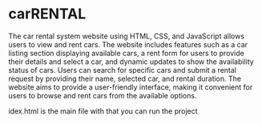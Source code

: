 # carRENTAL
The car rental system website using HTML, CSS, and JavaScript allows users to view and rent cars. 
The website includes features such as a car listing section displaying available cars,
a rent form for users to provide their details and select a car, and dynamic updates to show the availability status of cars. 
Users can search for specific cars and submit a rental request by providing their name, selected car, and rental duration.
The website aims to provide a user-friendly interface, making it convenient for users to browse and rent cars from the available options.

idex.html is the main file with that you can run the project 
